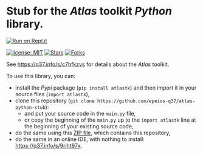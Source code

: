 # Stub for the *Atlas* toolkit *Python* library.

[![Run on Repl.it](https://q37.info/s/kpm7xhfm.png)](https://q37.info/s/9rjht97x)

[![license: MIT](https://img.shields.io/github/license/epeios-q37/atlas-python-stub?color=yellow&style=for-the-badge)](https://github.com/epeios-q37/atlas-python-stub/blob/master/LICENSE)
[![Stars](https://img.shields.io/github/stars/epeios-q37/atlas-python-stub.svg?style=for-the-badge)](https://github.com/epeios-q37/atlas-python-stub/stargazers)
[![Forks](https://img.shields.io/github/forks/epeios-q37/atlas-python-stub.svg?style=for-the-badge)](https://github.com/epeios-q37/atlas-python-stub/network/members)

See https://q37.info/s/c7hfkzvs for details about the *Atlas* toolkit.

To use this library, you can:

- install the *Pypi* package (`pip install atlastk`) and then import it in your source files (`import atlastk`),
- clone this repository (`git clone https://github.com/epeios-q37/atlas-python-stub`):
  - and put your source code in the `main.py` file,
  - or copy the beginning of the `main.py` up to the `import atlastk` line at the beginning of your existing source code,
- do the same using this [ZIP file](https://q37.info/s/7w3tcjnr), which contains this repository,
- do the same in an online IDE, with nothing to install: <https://q37.info/s/9rjht97x>.
